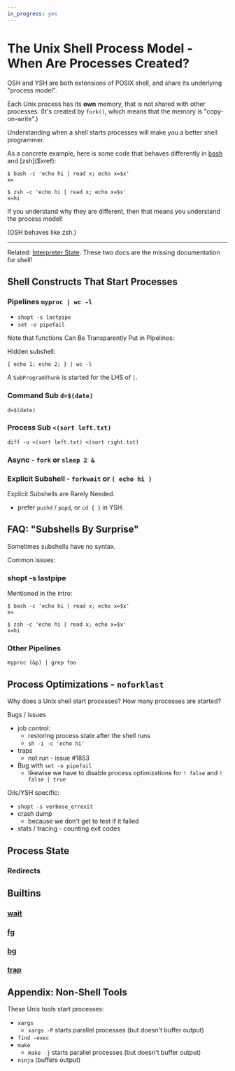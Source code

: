 ```yaml
---
in_progress: yes
---
```


The Unix Shell Process Model - When Are Processes Created?
=============

OSH and YSH are both extensions of POSIX shell, and share its underlying "process model".

Each Unix process has its **own** memory, that is not shared with other
processes.  (It's created by `fork()`, which means that the memory is
"copy-on-write".)

Understanding when a shell starts processes will make you a better shell
programmer.

As a concrete example, here is some code that behaves differently in
[bash]($xref) and [zsh]($xref):

   
    $ bash -c 'echo hi | read x; echo x=$x'
    x=

    $ zsh -c 'echo hi | read x; echo x=$x'
    x=hi

If you understand why they are different, then that means you understand the
process model!

(OSH behaves like zsh.)

---

Related: [Interpreter State](interpreter-state.html).  These two docs are the
missing documentation for shell!

<div id="toc">
</div>

## Shell Constructs That Start Processes

### Pipelines `myproc | wc -l`

- `shopt -s lastpipe`
- `set -o pipefail`

Note that functions Can Be Transparently Put in Pipelines:

Hidden subshell:

    { echo 1; echo 2; } | wc -l

A `SubProgramThunk` is started for the LHS of `|`.

### Command Sub `d=$(date)`

    d=$(date)   

### Process Sub `<(sort left.txt)`

    diff -u <(sort left.txt) <(sort right.txt)

### Async - `fork` or `sleep 2 &`

### Explicit Subshell - `forkwait` or `( echo hi )`

Explicit Subshells are Rarely Needed.

- prefer `pushd` / `popd`, or `cd { }` in YSH.


## FAQ: "Subshells By Surprise"

Sometimes subshells have no syntax.

Common issues:

### shopt -s lastpipe

Mentioned in the intro:

    $ bash -c 'echo hi | read x; echo x=$x'
    x=

    $ zsh -c 'echo hi | read x; echo x=$x'
    x=hi

### Other Pipelines

    myproc (&p) | grep foo

## Process Optimizations - `noforklast`

Why does a Unix shell start processes?  How many processes are started?

Bugs / issues

- job control:
  -  restoring process state after the shell runs
  - `sh -i -c 'echo hi'`
- traps
  - not run - issue #1853
- Bug with `set -o pipefail` 
  - likewise we have to disable process optimizations for `! false` and
    `!  false | true`

Oils/YSH specific:

- `shopt -s verbose_errexit`
- crash dump
  - because we don't get to test if it failed
- stats / tracing - counting exit codes


## Process State

### Redirects

## Builtins

### [wait]($help)

### [fg]($help)

### [bg]($help)

### [trap]($help)


## Appendix: Non-Shell Tools

These Unix tools start processes:

- `xargs`
  - `xargs -P` starts parallel processes (but doesn't buffer output)
- `find -exec`
- `make`
  - `make -j` starts parallel processes (but doesn't buffer output)
- `ninja` (buffers output)

